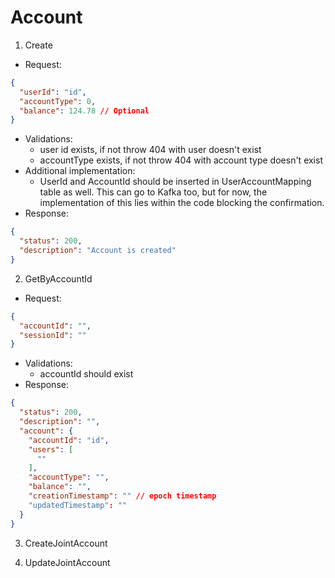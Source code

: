 # Account

1. Create
- Request:
```json
{
  "userId": "id",
  "accountType": 0,
  "balance": 124.78 // Optional
}
```
- Validations:
  - user id exists, if not throw 404 with user doesn't exist
  - accountType exists, if not throw 404 with account type doesn't exist
- Additional implementation:
  - UserId and AccountId should be inserted in UserAccountMapping table as well. This can go to Kafka too, but for now, the implementation of this lies within the code blocking the confirmation.
- Response:
```json
{
  "status": 200,
  "description": "Account is created"
}
```

2. GetByAccountId
- Request:
```json
{
  "accountId": "",
  "sessionId": ""
}
```
- Validations:
  - accountId should exist
- Response:
```json
{
  "status": 200,
  "description": "",
  "account": {
    "accountId": "id",
    "users": [
      ""
    ],
    "accountType": "",
    "balance": "",
    "creationTimestamp": "" // epoch timestamp
    "updatedTimestamp": ""
  }
}
```

3. CreateJointAccount

4. UpdateJointAccount

